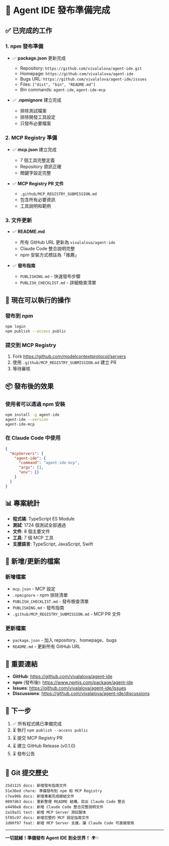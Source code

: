 # 🎉 Agent IDE 發布準備完成

## ✅ 已完成的工作

### 1. npm 發布準備
- ✅ **package.json** 更新完成
  - Repository: `https://github.com/vivalalova/agent-ide.git`
  - Homepage: `https://github.com/vivalalova/agent-ide`
  - Bugs URL: `https://github.com/vivalalova/agent-ide/issues`
  - Files: `["dist", "bin", "README.md"]`
  - Bin commands: `agent-ide`, `agent-ide-mcp`

- ✅ **.npmignore** 建立完成
  - 排除測試檔案
  - 排除開發工具設定
  - 只發布必要檔案

### 2. MCP Registry 準備
- ✅ **mcp.json** 建立完成
  - 7 個工具完整定義
  - Repository 資訊正確
  - 關鍵字設定完整

- ✅ **MCP Registry PR 文件**
  - `.github/MCP_REGISTRY_SUBMISSION.md`
  - 包含所有必要資訊
  - 工具說明和範例

### 3. 文件更新
- ✅ **README.md**
  - 所有 GitHub URL 更新為 `vivalalova/agent-ide`
  - Claude Code 整合說明完整
  - npm 安裝方式標註為「推薦」

- ✅ **發布指南**
  - `PUBLISHING.md` - 快速發布步驟
  - `PUBLISH_CHECKLIST.md` - 詳細檢查清單

## 🚀 現在可以執行的操作

### 發布到 npm
```bash
npm login
npm publish --access public
```

### 提交到 MCP Registry
1. Fork https://github.com/modelcontextprotocol/servers
2. 使用 `.github/MCP_REGISTRY_SUBMISSION.md` 建立 PR
3. 等待審核

## 📦 發布後的效果

### 使用者可以透過 npm 安裝
```bash
npm install -g agent-ide
agent-ide --version
agent-ide-mcp
```

### 在 Claude Code 中使用
```json
{
  "mcpServers": {
    "agent-ide": {
      "command": "agent-ide-mcp",
      "args": [],
      "env": {}
    }
  }
}
```

## 📊 專案統計

- **程式碼**: TypeScript ES Module
- **測試**: 1724 個測試全部通過
- **文件**: 8 個主要文件
- **工具**: 7 個 MCP 工具
- **支援語言**: TypeScript, JavaScript, Swift

## 📁 新增/更新的檔案

### 新增檔案
- `mcp.json` - MCP 設定
- `.npmignore` - npm 排除清單
- `PUBLISH_CHECKLIST.md` - 發布檢查清單
- `PUBLISHING.md` - 發布指南
- `.github/MCP_REGISTRY_SUBMISSION.md` - MCP PR 文件

### 更新檔案
- `package.json` - 加入 repository、homepage、bugs
- `README.md` - 更新所有 GitHub URL

## 🔗 重要連結

- **GitHub**: https://github.com/vivalalova/agent-ide
- **npm** (發布後): https://www.npmjs.com/package/agent-ide
- **Issues**: https://github.com/vivalalova/agent-ide/issues
- **Discussions**: https://github.com/vivalalova/agent-ide/discussions

## 📝 下一步

1. ✅ 所有程式碼已準備完成
2. ⏳ 執行 `npm publish --access public`
3. ⏳ 提交 MCP Registry PR
4. ⏳ 建立 GitHub Release (v0.1.0)
5. ⏳ 發布公告

## 🎯 Git 提交歷史

```
25d1125 docs: 新增發布指南文件
51e36ed chore: 準備發布到 npm 和 MCP Registry
c7ea90b docs: 新增專案完成總結文件
0097d63 docs: 重新整理 README 結構，突出 Claude Code 整合
e4496e8 docs: 新增 Claude Code 整合完整說明文件
2a19a31 test: 新增 MCP Server 測試腳本
5f85c97 docs: 新增完整的 MCP 設定指南文件
1d00f97 feat: 新增 MCP Server 支援，讓 Claude Code 可直接使用
```

---

**一切就緒！準備發布 Agent IDE 到全世界！** 🌍✨
